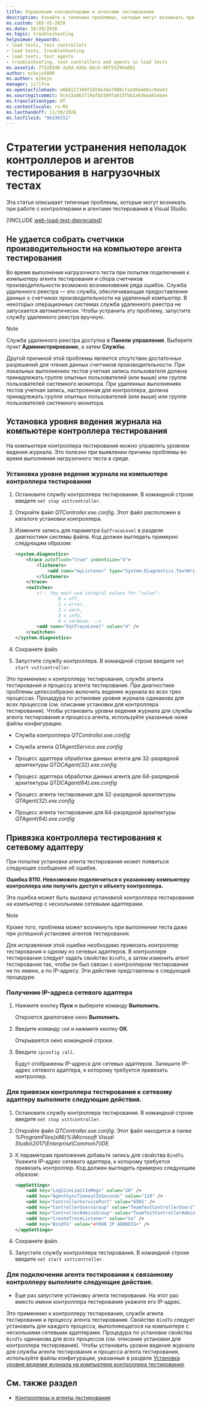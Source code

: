 ```yaml
---
title: Управление контроллерами и агентами тестирования
description: Узнайте о типичных проблемах, которые могут возникать при работе с контроллерами и агентами тестирования в Visual Studio.
ms.custom: SEO-VS-2020
ms.date: 10/20/2016
ms.topic: troubleshooting
helpviewer_keywords:
- load tests, test controllers
- load tests, troubleshooting
- load tests, test agents
- troubleshooting, test controllers and agents in load tests
ms.assetid: 77329348-3a5d-43de-b6cb-90f93296a081
author: mikejo5000
ms.author: mikejo
manager: jillfra
ms.openlocfilehash: e86811739df2d59e3de7980cfa346da68cc0eb43
ms.sourcegitcommit: 9ce13a961719afbb389fa033fbb1a93bea814aae
ms.translationtype: HT
ms.contentlocale: ru-RU
ms.lasthandoff: 11/30/2020
ms.locfileid: "96330151"
---
```

# <a name="strategies-for-troubleshooting-test-controllers-and-test-agents-in-load-tests"></a>Стратегии устранения неполадок контроллеров и агентов тестирования в нагрузочных тестах

Эта статья описывает типичные проблемы, которые могут возникать при работе с контроллерами и агентами тестирования в Visual Studio.

[!INCLUDE [web-load-test-deprecated](includes/web-load-test-deprecated.md)]

## <a name="unable-to-collect-performance-counters-on-test-agent-computer"></a>Не удается собрать счетчики производительности на компьютере агента тестирования

Во время выполнения нагрузочного теста при попытке подключения к компьютеру агента тестирования и сбора счетчиков производительности возможно возникновение ряда ошибок. Служба удаленного реестра — это служба, обеспечивающая предоставление данных о счетчиках производительности на удаленный компьютер. В некоторых операционных системах служба удаленного реестра не запускается автоматически. Чтобы устранить эту проблему, запустите службу удаленного реестра вручную.

> [!NOTE]
> Служба удаленного реестра доступна в **Панели управления**. Выберите пункт **Администрирование**, а затем **Службы**.

Другой причиной этой проблемы является отсутствие достаточных разрешений для чтения данных счетчиков производительности. При локальных выполнениях тестов учетная запись пользователя должна принадлежать группе опытных пользователей (или выше) или группе пользователей системного монитора. При удаленных выполнениях тестов учетная запись, настроенная для контроллера, должна принадлежать группе опытных пользователей (или выше) или группе пользователей системного монитора.

## <a name="set-the-logging-level-on-a-test-controller-computer"></a>Установка уровня ведения журнала на компьютере контроллера тестирования

На компьютере контроллера тестирования можно управлять уровнем ведения журнала. Это полезно при выявлении причины проблемы во время выполнения нагрузочного теста в среде.

### <a name="to-set-the-logging-level-on-a-test-controller-computer"></a>Установка уровня ведения журнала на компьютере контроллера тестирования

1. Остановите службу контроллера тестирования. В командной строке введите `net stop vsttcontroller`.

2. Откройте файл *QTController.exe.config*. Этот файл расположен в каталоге установки контроллера.

3. Измените запись для параметра `EqtTraceLevel` в разделе диагностики системы файла. Код должен выглядеть примерно следующим образом:

    ```xml
    <system.diagnostics>
        <trace autoflush="true" indentsize="4">
            <listeners>
                <add name="myListener" type="System.Diagnostics.TextWriterTraceListener" initializeData="d:\VSTestHost.log" />
            </listeners>
        </trace>
        <switches>
            <!-- You must use integral values for "value":
                    0 = off,
                    1 = error,
                    2 = warn,
                    3 = info,
                    4 = verbose. -->
            <add name="EqtTraceLevel" value="4" />
        </switches>
    </system.diagnostics>
    ```

4. Сохраните файл.

5. Запустите службу контроллера. В командной строке введите `net start vsttcontroller`.

Это применимо к контроллеру тестирования, службе агента тестирования и процессу агента тестирования. При диагностике проблемы целесообразно включить ведение журнала во всех трех процессах. Процедура по установке уровня журнала одинакова для всех процессов (см. описание установки для контроллера тестирования). Чтобы установить уровни ведения журнала для службы агента тестирования и процесса агента, используйте указанные ниже файлы конфигурации.

- Служба контроллера *QTController.exe.config*

- Служба агента *QTAgentService.exe.config*

- Процесс адаптера обработки данных агента для 32-разрядной архитектуры *QTDCAgent(32).exe.config*

- Процесс адаптера обработки данных агента для 64-разрядной архитектуры *QTDCAgent(64).exe.config*

- Процесс агента тестирования для 32-разрядной архитектуры *QTAgent(32).exe.config*

- Процесс агента тестирования для 64-разрядной архитектуры *QTAgent(64).exe.config*

## <a name="bind-a-test-controller-to-a-network-adapter"></a>Привязка контроллера тестирования к сетевому адаптеру

При попытке установки агента тестирования может появиться следующее сообщение об ошибке.

**Ошибка 8110. Невозможно подключиться к указанному компьютеру контроллера или получить доступ к объекту контроллера.**

Эта ошибка может быть вызвана установкой контроллера тестирования на компьютер с несколькими сетевыми адаптерами.

> [!NOTE]
> Кроме того, проблема может возникнуть при выполнении теста даже при успешной установке агентов тестирования.

Для исправления этой ошибки необходимо привязать контроллер тестирования к одному из сетевых адаптеров. В контроллере тестирования следует задать свойство `BindTo`, а затем изменить агент тестирования так, чтобы он был связан с контроллером тестирования не по имени, а по IP-адресу. Эти действия представлены в следующей процедуре.

### <a name="to-obtain-the-ip-address-of-the-network-adapter"></a>Получение IP-адреса сетевого адаптера

1. Нажмите кнопку **Пуск** и выберите команду **Выполнить**.

     Откроется диалоговое окно **Выполнить**.

2. Введите команду `cmd` и нажмите кнопку **ОК**.

     Открывается окно командной строки.

3. Введите `ipconfig /all`.

     Будут отображены IP-адреса для сетевых адаптеров. Запишите IP-адрес сетевого адаптера, к которому требуется привязать контроллер.

### <a name="to-bind-a-test-controller-to-a-network-adapter"></a>Для привязки контроллера тестирования к сетевому адаптеру выполните следующие действия.

1. Остановите службу контроллера тестирования. В командной строке введите `net stop vsttcontroller`.

2. Откройте файл *QTController.exe.config*. Этот файл находится в папке *%ProgramFiles(x86)%\Microsoft Visual Studio\2017\Enterprise\Common7\IDE*.

3. К параметрам приложения добавьте запись для свойства `BindTo`. Укажите IP-адрес сетевого адаптера, к которому требуется привязать контроллер. Код должен выглядеть примерно следующим образом:

    ```xml
    <appSettings>
        <add key="LogSizeLimitInMegs" value="20" />
        <add key="AgentSyncTimeoutInSeconds" value="120" />
        <add key="ControllerServicePort" value="6901" />
        <add key="ControllerUsersGroup" value="TeamTestControllerUsers" />
        <add key="ControllerAdminsGroup" value="TeamTestControllerAdmins" />
        <add key="CreateTraceListener" value="no" />
        <add key="BindTo" value="<YOUR IP ADDRESS>" />
    </appSettings>
    ```

4. Сохраните файл.

5. Запустите службу контроллера тестирования. В командной строке введите `net start vsttcontroller`.

### <a name="to-connect-a-test-agent-to-a-bound-controller"></a>Для подключения агента тестирования к связанному контроллеру выполните следующие действия.

- Еще раз запустите установку агента тестирования. На этот раз вместо имени контроллера тестирования укажите его IP-адрес.

Это применимо к контроллеру тестирования, службе агента тестирования и процессу агента тестирования. Свойство `BindTo` следует установить для каждого процесса, выполняющегося на компьютере с несколькими сетевыми адаптерами. Процедура по установке свойства `BindTo` одинакова для всех процессов (см. описание установки для контроллера тестирования). Чтобы установить уровни ведения журнала для службы агента тестирования и процесса агента тестирования, используйте файлы конфигурации, указанные в разделе [Установка уровня ведения журнала на компьютере контроллера тестирования](#set-the-logging-level-on-a-test-controller-computer).

## <a name="see-also"></a>См. также раздел

- [Контроллеры и агенты тестирования](../test/configure-test-agents-and-controllers-for-load-tests.md)

